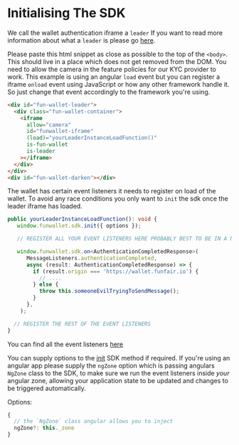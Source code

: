 # Initialising The SDK

We call the wallet authentication iframe a `leader` If you want to read more information about what a `leader` is please go [here](http://localhost:8080/fun-wallet-docs/guide/how-does-it-work/leader-and-follower-communication.html#what-is-a-leader-instance).

Please paste this html snippet as close as possible to the top of the `<body>`. This should live in a place which does not get removed from the DOM. You need to allow the camera in the feature policies for our KYC provider to work. This example is using an angular `load` event but you can register a iframe `onload` event using JavaScript or how any other framework handle it. So just change that event accordingly to the framework you're using.

```html
<div id="fun-wallet-leader">
  <div class="fun-wallet-container">
    <iframe
      allow="camera"
      id="funwallet-iframe"
      (load)="yourLeaderInstanceLoadFunction()"
      is-fun-wallet
      is-leader
    ></iframe>
  </div>
</div>
<div id="fun-wallet-darken"></div>
```

The wallet has certain event listeners it needs to register on load of the wallet. To avoid any race conditions you only want to `init` the sdk once the leader iframe has loaded.

```ts
public yourLeaderInstanceLoadFunction(): void {
   window.funwallet.sdk.init({ options });

   // REGISTER ALL YOUR EVENT LISTENERS HERE PROBABLY BEST TO BE IN A NEW METHOD SOMEWHERE.

   window.funwallet.sdk.on<AuthenticationCompletedResponse>(
      MessageListeners.authenticationCompleted,
      async (result: AuthenticationCompletedResponse) => {
        if (result.origin === 'https://wallet.funfair.io') {
          // ....
        } else {
          throw this.someoneEvilTryingToSendMessage();
        }
      },
    );

  // REGISTER THE REST OF THE EVENT LISTENERS
}
```

You can find all the event listeners [here](/guide/web-sdk/sdk-event-listeners.html)

You can supply options to the [init](http://localhost:8080/fun-wallet-docs/guide/web-sdk/sdk-methods.html#init) SDK method if required. If you're using an angular app please supply the `ngZone` option which is passing angulars `NgZone` class to the SDK, to make sure we run the event listeners inside _your_ angular zone, allowing your application state to be updated and changes to be triggered automatically.

Options:

```js
{
  // the `NgZone` class angular allows you to inject
  ngZone?: this._zone
}
```
